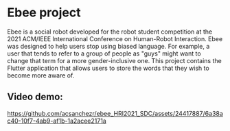 # Ebee project

Ebee is a social robot developed for the robot student competition at the 2021 ACM/IEEE International Conference on Human-Robot Interaction. 
Ebee was designed to help users stop using biased language. For example, a user that tends to refer to a group of people as "guys" might want to change that term for a more gender-inclusive one. This project contains the Flutter application that allows users to store the words that they wish to become more aware of. 

## Video demo:

https://github.com/acsanchezr/ebee_HRI2021_SDC/assets/24417887/6a38ac40-10f7-4ab9-af1b-1a2acee2171a
